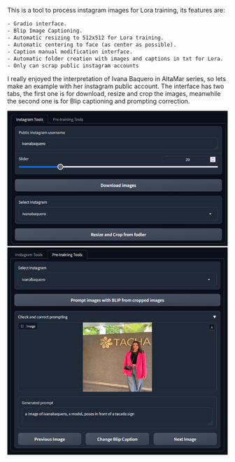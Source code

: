 This is a tool to process instagram images for Lora training, its features are:

    - Gradio interface.
    - Blip Image Captioning.
    - Automatic resizing to 512x512 for Lora training.
    - Automatic centering to face (as center as possible).
    - Caption manual modification interface.
    - Automatic folder creation with images and captions in txt for Lora.
    - Only can scrap public instagram accounts

I really enjoyed the interpretation of Ivana Baquero in AltaMar series, so lets make an example with her instagram public account. The interface has two tabs, the first one is for download, resize and crop the images, meanwhile the second one is for Blip captioning and prompting correction.

![alt text](https://github.com/makiJanus/instagram-lora-tool/blob/main/git_images/instagram_tools.png?raw=true)
![alt text](https://github.com/makiJanus/instagram-lora-tool/blob/main/git_images/pre_training_tools.png?raw=true)